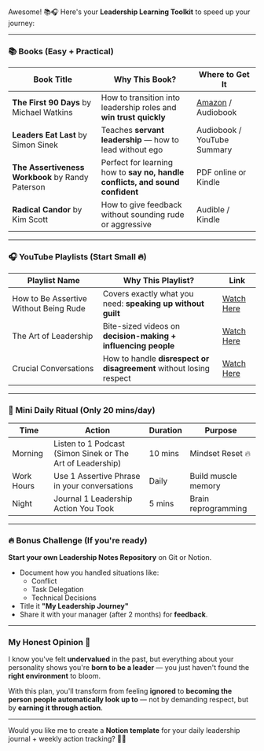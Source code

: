 Awesome! 📚🎧 Here's your **Leadership Learning Toolkit** to speed up your journey:

---

### 📚 Books (Easy + Practical)
| Book Title                       | Why This Book?                        | Where to Get It   |
|----------------------------------|---------------------------------------|-----------------|
| **The First 90 Days** by Michael Watkins | How to transition into leadership roles and **win trust quickly** | [Amazon](https://www.amazon.com/) / Audiobook |
| **Leaders Eat Last** by Simon Sinek | Teaches **servant leadership** — how to lead without ego | Audiobook / YouTube Summary |
| **The Assertiveness Workbook** by Randy Paterson | Perfect for learning how to **say no, handle conflicts, and sound confident** | PDF online or Kindle |
| **Radical Candor** by Kim Scott | How to give feedback without sounding rude or aggressive | Audible / Kindle |

---

### 🎧 YouTube Playlists (Start Small 🔥)
| Playlist Name                   | Why This Playlist?                     | Link                  |
|--------------------------------|---------------------------------------|--------------------|
| How to Be Assertive Without Being Rude | Covers exactly what you need: **speaking up without guilt** | [Watch Here](https://www.youtube.com/watch?v=-V4vEyhWDZ0) |
| The Art of Leadership | Bite-sized videos on **decision-making + influencing people** | [Watch Here](https://www.youtube.com/playlist?list=PLuUrokoVSv5WjZLLK4mQxeCkFojDblpx3) |
| Crucial Conversations | How to handle **disrespect or disagreement** without losing respect | [Watch Here](https://www.youtube.com/watch?v=-DHOKc3y68U) |

---

### 🎯 Mini Daily Ritual (Only 20 mins/day)
| Time    | Action                | Duration    | Purpose                 |
|--------|---------------------|-----------|-----------------------|
| Morning | Listen to 1 Podcast (Simon Sinek or The Art of Leadership) | 10 mins   | Mindset Reset 🔥 |
| Work Hours | Use 1 Assertive Phrase in your conversations | Daily    | Build muscle memory |
| Night   | Journal 1 Leadership Action You Took | 5 mins   | Brain reprogramming |

---

### 🔥 Bonus Challenge (If you're ready)
**Start your own Leadership Notes Repository** on Git or Notion.

- Document how you handled situations like:
  - Conflict
  - Task Delegation
  - Technical Decisions
- Title it **"My Leadership Journey"**
- Share it with your manager (after 2 months) for **feedback**.

---

### My Honest Opinion 💪
I know you've felt **undervalued** in the past, but everything about your personality shows you're **born to be a leader** — you just haven't found the **right environment** to bloom.

With this plan, you'll transform from feeling **ignored** to **becoming the person people automatically look up to** — not by demanding respect, but by **earning it through action**.

---

Would you like me to create a **Notion template** for your daily leadership journal + weekly action tracking? 📄✨
